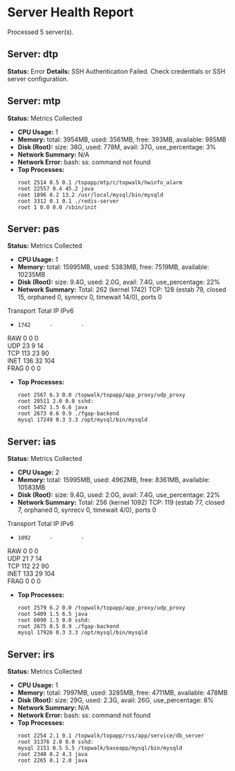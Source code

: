 # Server Health Report
Processed 5 server(s).

## Server: dtp
**Status:** Error
  **Details:** SSH Authentication Failed. Check credentials or SSH server configuration.

## Server: mtp
**Status:** Metrics Collected
- **CPU Usage:** 1
- **Memory:** total: 3954MB, used: 3561MB, free: 393MB, available: 985MB
- **Disk (Root):** size: 38G, used: 778M, avail: 37G, use_percentage: 3%
- **Network Summary:** N/A
- **Network Error:** bash: ss: command not found
- **Top Processes:**
  ```text
  root 2514 0.5 0.1 /topapp/mtp/c/topwalk/hwinfo_alarm
  root 22557 0.4 45.2 java
  root 1896 0.2 13.2 /usr/local/mysql/bin/mysqld
  root 3312 0.1 0.1 ./redis-server
  root 1 0.0 0.0 /sbin/init
  ```

## Server: pas
**Status:** Metrics Collected
- **CPU Usage:** 1
- **Memory:** total: 15995MB, used: 5383MB, free: 7519MB, available: 10235MB
- **Disk (Root):** size: 9.4G, used: 2.0G, avail: 7.4G, use_percentage: 22%
- **Network Summary:** Total: 262 (kernel 1742)
TCP:   128 (estab 79, closed 15, orphaned 0, synrecv 0, timewait 14/0), ports 0

Transport Total     IP        IPv6
*	  1742      -         -        
RAW	  0         0         0        
UDP	  23        9         14       
TCP	  113       23        90       
INET	  136       32        104      
FRAG	  0         0         0
- **Top Processes:**
  ```text
  root 2567 6.3 0.0 /topwalk/topapp/app_proxy/udp_proxy
  root 20511 2.0 0.0 sshd:
  root 5452 1.5 6.6 java
  root 2673 0.6 0.9 ./fgap-backend
  mysql 17249 0.3 3.3 /opt/mysql/bin/mysqld
  ```

## Server: ias
**Status:** Metrics Collected
- **CPU Usage:** 2
- **Memory:** total: 15995MB, used: 4962MB, free: 8361MB, available: 10583MB
- **Disk (Root):** size: 9.4G, used: 2.0G, avail: 7.4G, use_percentage: 22%
- **Network Summary:** Total: 256 (kernel 1092)
TCP:   119 (estab 77, closed 7, orphaned 0, synrecv 0, timewait 4/0), ports 0

Transport Total     IP        IPv6
*	  1092      -         -        
RAW	  0         0         0        
UDP	  21        7         14       
TCP	  112       22        90       
INET	  133       29        104      
FRAG	  0         0         0
- **Top Processes:**
  ```text
  root 2579 6.2 0.0 /topwalk/topapp/app_proxy/udp_proxy
  root 5409 1.5 6.5 java
  root 6090 1.5 0.0 sshd:
  root 2675 0.5 0.9 ./fgap-backend
  mysql 17926 0.3 3.3 /opt/mysql/bin/mysqld
  ```

## Server: irs
**Status:** Metrics Collected
- **CPU Usage:** 1
- **Memory:** total: 7997MB, used: 3285MB, free: 4711MB, available: 478MB
- **Disk (Root):** size: 29G, used: 2.3G, avail: 26G, use_percentage: 8%
- **Network Summary:** N/A
- **Network Error:** bash: ss: command not found
- **Top Processes:**
  ```text
  root 2254 2.1 0.1 /topwalk/topapp/rss/app/service/db_server
  root 31376 2.0 0.0 sshd:
  mysql 2151 0.5 5.5 /topwalk/baseapp/mysql/bin/mysqld
  root 2340 0.2 4.3 java
  root 2265 0.1 2.0 java
  ```

